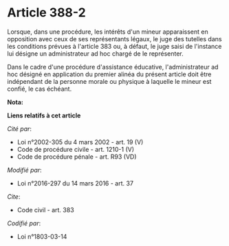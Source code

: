 # Article 388-2

Lorsque, dans une procédure, les intérêts d'un mineur apparaissent en opposition avec ceux de ses représentants légaux, le
juge des tutelles dans les conditions prévues à l'article 383 ou, à défaut, le juge saisi de l'instance lui désigne un
administrateur ad hoc chargé de le représenter.

Dans le cadre d'une procédure d'assistance éducative, l'administrateur ad hoc désigné en application du premier alinéa du
présent article doit être indépendant de la personne morale ou physique à laquelle le mineur est confié, le cas échéant.

**Nota:**



**Liens relatifs à cet article**

_Cité par_:

  - Loi n°2002-305 du 4 mars 2002 - art. 19 (V)
  - Code de procédure civile - art. 1210-1 (V)
  - Code de procédure pénale - art. R93 (VD)

_Modifié par_:

  - Loi n°2016-297 du 14 mars 2016 - art. 37

_Cite_:

  - Code civil - art. 383

_Codifié par_:

  - Loi n°1803-03-14
